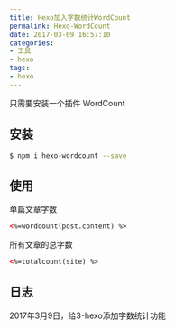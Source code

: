 ```yaml
---
title: Hexo加入字数统计WordCount
permalink: Hexo-WordCount
date: 2017-03-09 16:57:10
categories:
- 工具
- hexo
tags:
- hexo
---
```

只需要安装一个插件 WordCount

## 安装
```bash
$ npm i hexo-wordcount --save
```
## 使用
单篇文章字数
```html
<%=wordcount(post.content) %>
```
所有文章的总字数
```html
<%=totalcount(site) %>
```
## 日志
2017年3月9日，给3-hexo添加字数统计功能
